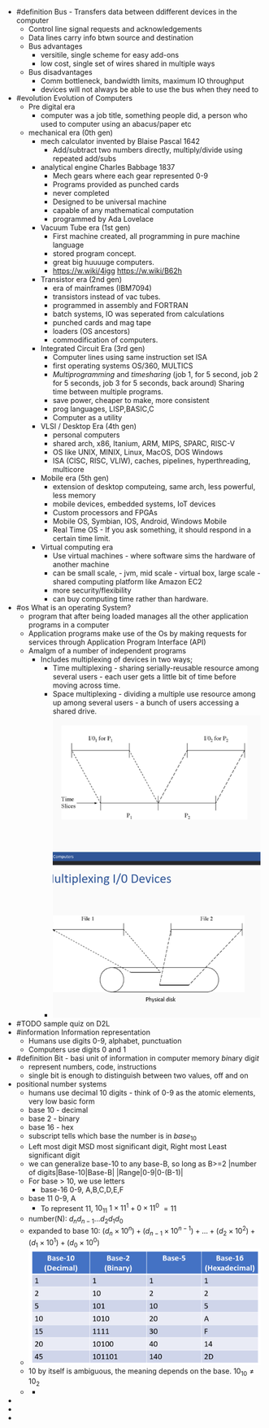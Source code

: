 - #definition Bus - Transfers data between ddifferent devices in the computer
	- Control line signal requests and acknowledgements
	- Data lines carry info btwn source and destination
	- Bus advantages
		- versitile, single scheme for easy add-ons
		- low cost, single set of wires shared in multiple ways
	- Bus disadvantages
		- Comm bottleneck, bandwidth limits, maximum IO throughput
		- devices will not always be able to use the bus when they need to
- #evolution Evolution of Computers
	- Pre digital era
		- computer was a job title, something people did, a person who used to computer using an abacus/paper etc
	- mechanical era (0th gen)
		- mech calculator invented by Blaise Pascal 1642
			- Add/subtract two numbers directly, multiply/divide using repeated add/subs
		- analytical engine Charles Babbage 1837
			- Mech gears where each gear represented 0-9
			- Programs provided as punched cards
			- never completed
			- Designed to be universal machine
			- capable of any mathematical computation
			- programmed by Ada Lovelace
		- Vacuum Tube era (1st gen)
			- First machine created, all programming in pure machine language
			- stored program concept.
			- great big huuuuge computers.
			- https://w.wiki/4igg
			  https://w.wiki/B62h
		- Transistor era (2nd gen)
			- era of mainframes (IBM7094)
			- transistors instead of vac tubes.
			- programmed in assembly and FORTRAN
			- batch systems, IO was seperated from calculations
			- punched cards and mag tape
			- loaders (OS ancestors)
			- commodification of computers.
		- Integrated Circuit Era (3rd gen)
			- Computer lines using same instruction set ISA
			- first operating systems OS/360, MULTICS
			- *Multiprogramming* and *timesharing* (job 1, for 5 second, job 2 for 5 seconds, job 3 for 5 seconds, back around) Sharing time between multiple programs.
			- save power, cheaper to make, more consistent
			- prog languages, LISP,BASIC,C
			- Computer as a utility
		- VLSI / Desktop Era (4th gen)
			- personal computers
			- shared arch, x86, Itanium, ARM, MIPS, SPARC, RISC-V
			- OS like UNIX, MINIX, Linux, MacOS, DOS Windows
			- ISA (CISC, RISC, VLIW), caches, pipelines, hyperthreading, multicore
		- Mobile era (5th gen)
			- extension of desktop computeing, same arch, less powerful, less memory
			- mobile devices, embedded systems, IoT devices
			- Custom processors and FPGAs
			- Mobile OS, Symbian, IOS, Android, Windows Mobile
			- Real Time OS - If you ask something, it should respond in a certain time limit.
		- Virtual computing era
			- Use virtual machines - where software sims the hardware of another machine
			- can be small scale, - jvm, mid scale - virtual box, large scale - shared computing platform like Amazon EC2
			- more security/flexibility
			- can buy computing time rather than hardware.
- #os What is an operating System?
	- program that after being loaded manages all the other application programs in a computer
	- Application programs make use of the Os by making requests for services through Application Program Interface (API)
	- Amalgm of a number of independent programs
		- Includes multiplexing of devices in two ways;
			- Time multiplexing - sharing serially-reusable resource among several users - each user gets a little bit of time before moving across time.
			- Space multiplexing - dividing a multiple use resource among up among several users - a bunch of users accessing a shared drive.
			- ![image.png](../assets/image_1736887187423_0.png)
- #TODO sample quiz on D2L
- #information Information representation
	- Humans use digits 0-9, alphabet, punctuation
	- Computers use digits 0 and 1
- #definition Bit - basi unit of information in computer memory *bi*nary digi*t*
	- represent numbers, code, instructions
	- single bit is enough to distinguish between two values, off and on
- positional number systems
	- humans use decimal 10 digits - think of 0-9 as the atomic elements, very low basic form
	- base 10 - decimal
	- base 2 - binary
	- base 16 - hex
	- subscript tells which base the number is in $base_{10}$
	- Left most digit MSD most significant digit, Right most Least significant digit
	- we can generalize base-10 to any base-B, so long as B>=2
	  |number of digits|Base-10|Base-B|
	  |Range|0-9|0-(B-1)|
	- For base > 10, we use letters
		- base-16 0-9, A,B,C,D,E,F
	- base 11 0-9, A
		- To represent 11, $10_{11}$
		  $1\times11^1 + 0\times11^0$
		  $= 11$
	- number(N): $d_nd_{n-1}...d_2d_1d_0$
	- expanded to base 10:
	  $(d_n\times10^n)+(d_{n-1}\times10^{n-1})+...+(d_2\times10^2)+(d_1\times10^1)+(d_0\times10^0)$
	- ![image.png](../assets/image_1736889214281_0.png)
	- $10$ by itself is ambiguous, the meaning depends on the base. $10_{10}\ne10_2$
	-
		-
-
-
-
